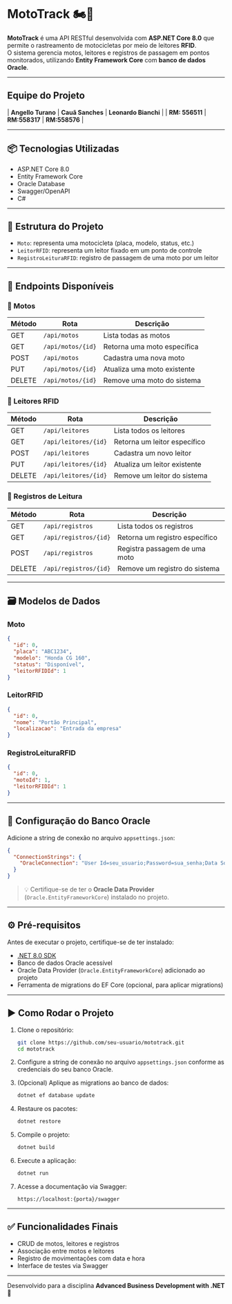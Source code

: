 # MotoTrack 🏍️📡

**MotoTrack** é uma API RESTful desenvolvida com **ASP.NET Core 8.0** que permite o rastreamento de motocicletas por meio de leitores **RFID**.  
O sistema gerencia motos, leitores e registros de passagem em pontos monitorados, utilizando **Entity Framework Core** com **banco de dados Oracle**.

---

## Equipe do Projeto

| **Angello Turano** | **Cauã Sanches** | **Leonardo Bianchi** |
| **RM: 556511** | **RM:558317** | **RM:558576** |

---

## 📦 Tecnologias Utilizadas

- ASP.NET Core 8.0
- Entity Framework Core
- Oracle Database
- Swagger/OpenAPI
- C#

---

## 📐 Estrutura do Projeto

- `Moto`: representa uma motocicleta (placa, modelo, status, etc.)
- `LeitorRFID`: representa um leitor fixado em um ponto de controle
- `RegistroLeituraRFID`: registro de passagem de uma moto por um leitor

---

## 📁 Endpoints Disponíveis

### 🔧 Motos

| Método | Rota              | Descrição                   |
| ------ | ----------------- | --------------------------- |
| GET    | `/api/motos`      | Lista todas as motos        |
| GET    | `/api/motos/{id}` | Retorna uma moto específica |
| POST   | `/api/motos`      | Cadastra uma nova moto      |
| PUT    | `/api/motos/{id}` | Atualiza uma moto existente |
| DELETE | `/api/motos/{id}` | Remove uma moto do sistema  |

### 📍 Leitores RFID

| Método | Rota                 | Descrição                    |
| ------ | -------------------- | ---------------------------- |
| GET    | `/api/leitores`      | Lista todos os leitores      |
| GET    | `/api/leitores/{id}` | Retorna um leitor específico |
| POST   | `/api/leitores`      | Cadastra um novo leitor      |
| PUT    | `/api/leitores/{id}` | Atualiza um leitor existente |
| DELETE | `/api/leitores/{id}` | Remove um leitor do sistema  |

### 📝 Registros de Leitura

| Método | Rota                  | Descrição                      |
| ------ | --------------------- | ------------------------------ |
| GET    | `/api/registros`      | Lista todos os registros       |
| GET    | `/api/registros/{id}` | Retorna um registro específico |
| POST   | `/api/registros`      | Registra passagem de uma moto  |
| DELETE | `/api/registros/{id}` | Remove um registro do sistema  |

---

## 🗃️ Modelos de Dados

### Moto

```json
{
  "id": 0,
  "placa": "ABC1234",
  "modelo": "Honda CG 160",
  "status": "Disponível",
  "leitorRFIDId": 1
}
```

### LeitorRFID

```json
{
  "id": 0,
  "nome": "Portão Principal",
  "localizacao": "Entrada da empresa"
}
```

### RegistroLeituraRFID

```json
{
  "id": 0,
  "motoId": 1,
  "leitorRFIDId": 1
}
```

---

## 🔄 Configuração do Banco Oracle

Adicione a string de conexão no arquivo `appsettings.json`:

```json
{
  "ConnectionStrings": {
    "OracleConnection": "User Id=seu_usuario;Password=sua_senha;Data Source=seu_datasource"
  }
}
```

> 💡 Certifique-se de ter o **Oracle Data Provider** (`Oracle.EntityFrameworkCore`) instalado no projeto.

---

## ⚙️ Pré-requisitos

Antes de executar o projeto, certifique-se de ter instalado:

- [.NET 8.0 SDK](https://dotnet.microsoft.com/en-us/download)
- Banco de dados Oracle acessível
- Oracle Data Provider (`Oracle.EntityFrameworkCore`) adicionado ao projeto
- Ferramenta de migrations do EF Core (opcional, para aplicar migrations)

---

## ▶️ Como Rodar o Projeto

1. Clone o repositório:

   ```bash
   git clone https://github.com/seu-usuario/mototrack.git
   cd mototrack
   ```

2. Configure a string de conexão no arquivo `appsettings.json` conforme as credenciais do seu banco Oracle.

3. (Opcional) Aplique as migrations ao banco de dados:

   ```bash
   dotnet ef database update
   ```

4. Restaure os pacotes:

   ```bash
   dotnet restore
   ```

5. Compile o projeto:

   ```bash
   dotnet build
   ```

6. Execute a aplicação:

   ```bash
   dotnet run
   ```

7. Acesse a documentação via Swagger:
   ```
   https://localhost:{porta}/swagger
   ```

---

## ✅ Funcionalidades Finais

- CRUD de motos, leitores e registros
- Associação entre motos e leitores
- Registro de movimentações com data e hora
- Interface de testes via Swagger

---

Desenvolvido para a disciplina **Advanced Business Development with .NET** 🧠
